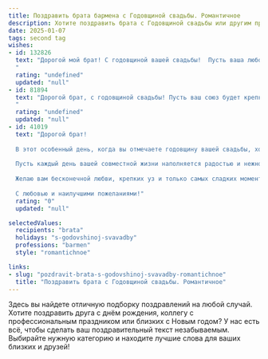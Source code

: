 ```yaml
---
title: Поздравить брата бармена с Годовщиной свадьбы. Романтичное
description: Хотите поздравить брата с Годовщиной свадьбы или другим праздником? Наш ИИ создаст незабываемое поздравление, а вы обязательно выделитесь среди других.  
date: 2025-01-07
tags: second tag
wishes:
- id: 132826
  text: "Дорогой мой брат! С годовщиной вашей свадьбы!  Пусть ваша любовь, как самый изысканный коктейль,  с каждым годом становится всё крепче, ярче и ароматнее.  Желаю вам бесконечного счастья, нежности и взаимопонимания, чтобы  ваша семейная жизнь всегда была  наполнена  сладостью и  искрящейся радостью, как  лучший напиток, приготовленный  мастером своего дела – тобой, мой дорогой бармен!  Будьте счастливы!
  "
  rating: "undefined"
  updated: "null"
- id: 81894
  text: "Дорогой брат, с годовщиной свадьбы! Пусть ваш союз будет крепким, как самый вкусный коктейль, который ты когда-либо создал. Желаю вам безграничного счастья, любви и радости на долгие годы!
  "
  rating: "undefined"
  updated: "null"
- id: 41019
  text: "Дорогой брат!
  
  В этот особенный день, когда вы отмечаете годовщину вашей свадьбы, хочу поздравить вас с этой прекрасной датой! Вы создаете идеальный коктейль из любви, доверия и понимания, и на самом деле это искусство — в вашем случае просто магия.
  
  Пусть каждый день вашей совместной жизни наполняется радостью и нежностью, а искренние улыбки и тёплые слова будут заправкой для вашего счастья. Вместе вы — настоящая команда, и пусть ваши сердца всегда бьются в унисон.
  
  Желаю вам бесконечной любви, крепких уз и только самых сладких моментов жизни! Пусть ваша любовь растёт, как лучшие напитки, становясь только крепче и насыщеннее с каждым годом.
  
  С любовью и наилучшими пожеланиями!"
  rating: "0"
  updated: "null"

selectedValues:
  recipients: "brata"
  holidays: "s-godovshinoj-svavadby"
  professions: "barmen"
  style: "romantichnoe"

links:
- slug: "pozdravit-brata-s-godovshinoj-svavadby-romantichnoe"
  title: "Поздравить брата с Годовщиной свадьбы. Романтичное"
---
```


Здесь вы найдете отличную подборку поздравлений на любой случай. 
Хотите поздравить друга с днём рождения, коллегу с профессиональным праздником или близких с Новым годом? У нас есть всё, чтобы сделать ваш поздравительный текст незабываемым. Выбирайте нужную категорию и находите лучшие слова для ваших близких и друзей!
